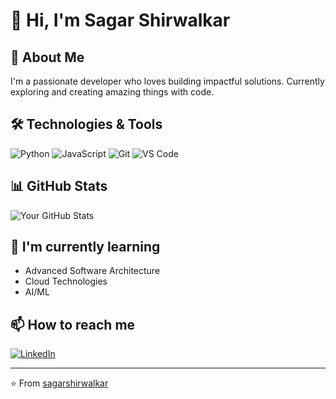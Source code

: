 # 👋 Hi, I'm Sagar Shirwalkar

## 💫 About Me
I'm a passionate developer who loves building impactful solutions. Currently exploring and creating amazing things with code.

## 🛠️ Technologies & Tools
![Python](https://img.shields.io/badge/-Python-3776AB?style=flat&logo=Python&logoColor=white)
![JavaScript](https://img.shields.io/badge/-JavaScript-F7DF1E?style=flat&logo=JavaScript&logoColor=black)
![Git](https://img.shields.io/badge/-Git-F05032?style=flat&logo=git&logoColor=white)
![VS Code](https://img.shields.io/badge/-VS%20Code-007ACC?style=flat&logo=visual-studio-code&logoColor=white)

## 📊 GitHub Stats
![Your GitHub Stats](https://github-readme-stats.vercel.app/api?username=sagar-shirwalkar&show_icons=true&theme=radical)

## 🌱 I'm currently learning
- Advanced Software Architecture
- Cloud Technologies
- AI/ML

## 📫 How to reach me
[![LinkedIn](https://img.shields.io/badge/-LinkedIn-0077B5?style=flat&logo=LinkedIn&logoColor=white)](https://linkedin.com/in/sagarshirwalkar)

---
⭐️ From [sagarshirwalkar](https://github.com/sagarshirwalkar)
